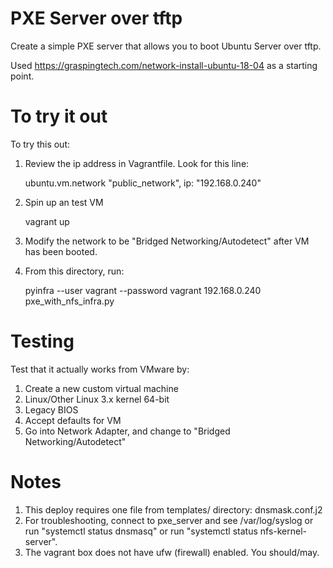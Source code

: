 # PXE Server over tftp
Create a simple PXE server that allows you to boot Ubuntu Server
over tftp.

Used https://graspingtech.com/network-install-ubuntu-18-04 as a starting point.

# To try it out

To try this out:

1. Review the ip address in Vagrantfile. Look for this line:

    ubuntu.vm.network "public_network", ip: "192.168.0.240"

2. Spin up an test VM

    vagrant up

3. Modify the network to be "Bridged Networking/Autodetect" after VM has been booted.

4. From this directory, run:

    pyinfra  --user vagrant --password vagrant 192.168.0.240 pxe_with_nfs_infra.py

# Testing

Test that it actually works from VMware by:

1. Create a new custom virtual machine
2. Linux/Other Linux 3.x kernel 64-bit
3. Legacy BIOS
4. Accept defaults for VM
5. Go into Network Adapter, and change to "Bridged Networking/Autodetect"

# Notes
1. This deploy requires one file from templates/ directory:
   dnsmask.conf.j2
2. For troubleshooting, connect to pxe_server and see /var/log/syslog or
   run "systemctl status dnsmasq" or
   run "systemctl status nfs-kernel-server".
3. The vagrant box does not have ufw (firewall) enabled. You should/may.
